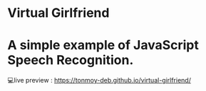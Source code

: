# Virtual Girlfriend
# A simple example of JavaScript Speech Recognition. 
 
💻live preview : https://tonmoy-deb.github.io/virtual-girlfriend/
